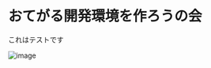 # おてがる開発環境を作ろうの会


これはテストです


![image](https://user-images.githubusercontent.com/64240365/112021774-fb172f80-8b74-11eb-9580-981bbbf7a16e.png)





